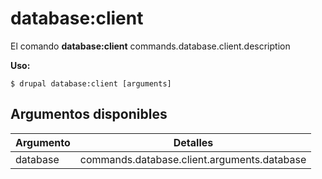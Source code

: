 # database:client
El comando **database:client** commands.database.client.description

**Uso:**
```
$ drupal database:client [arguments] 
```


## Argumentos disponibles
Argumento | Detalles
---------|-------------
database | commands.database.client.arguments.database
